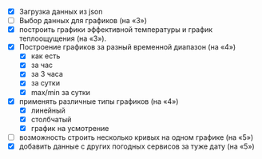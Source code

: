 - [x] Загрузка данных из json
- [ ] Выбор данных для графиков (на «3»)
- [x] построить графики эффективной температуры и график теплоощущения (на «3»).
- [x] Построение графиков за разный временной диапазон (на «4»)
  - [x] как есть
  - [x] за час
  - [x] за 3 часа
  - [x] за сутки
  - [x] max/min за сутки
- [x] применять различные типы графиков (на «4»)
  - [x] линейный
  - [x] столбчатый
  - [x] график на усмотрение
- [ ] возможность строить несколько кривых на одном графике (на «5»)
- [x] добавить данные с других погодных сервисов за туже дату (на «5»)
